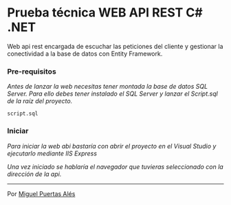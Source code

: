 # Prueba técnica WEB API REST C# .NET

Web api rest encargada de escuchar las peticiones del cliente y gestionar la conectividad a la base de datos con Entity Framework.


### Pre-requisitos

_Antes de lanzar la web necesitas tener montada la base de datos SQL Server. Para ello debes tener instalado el SQL Server y lanzar el Script.sql de la raíz del proyecto._

```
script.sql
```

### Iniciar

_Para iniciar la web abi bastaría con abrir el proyecto en el Visual Studio y ejecutarlo mediante IIS Express_

_Una vez iniciado se hablaría el navegador que tuvieras seleccionado con la dirección de la api._


---
Por [Miguel Puertas Alés](https://github.com/byempy)
